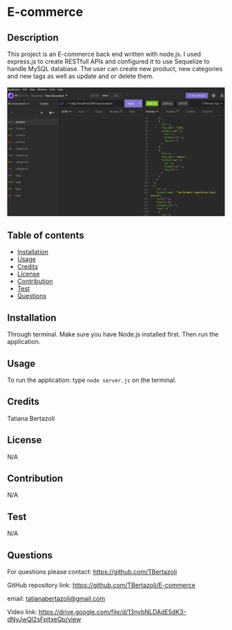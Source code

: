 # E-commerce

## Description
This project is an E-commerce back end written with node.js. I used express.js to create RESTfull APIs and configured it to use Sequelize to handle MySQL database. The user can create new product, new categories and new tags as well as update and or delete them.



<img src="assets/images/Screenshot 2022-11-10 220239.png"> 
  
    
## Table of contents
- [Installation](#installation)
- [Usage](#usage)
- [Credits](#credits)
- [License](#license)
- [Contribution](#contribution)
- [Test](#test)
- [Questions](#questions)

## Installation
Through terminal. Make sure you have Node.js installed first. Then run the application.
   
## Usage
To run the application: type `node server.js` on the terminal.
   
## Credits
Tatiana Bertazoli
  
## License
N/A
     
## Contribution
N/A   
   
## Test
N/A

## Questions
For questions please contact: https://github.com/TBertazoli

GitHub repository link: https://github.com/TBertazoli/E-commerce
   
email: tatianabertazoli@gmail.com
 
Video link: https://drive.google.com/file/d/13nybNLDAdE5dK3-dNyJwQI2sFpjtxeQp/view

